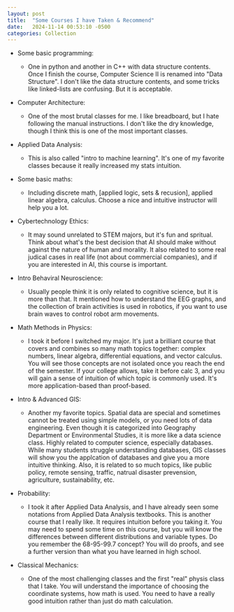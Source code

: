 ```yaml
---
layout: post
title:  "Some Courses I have Taken & Recommend"
date:   2024-11-14 00:53:10 -0500
categories: Collection
---
```


- Some basic programming: 
    - One in python and another in C++ with data structure contents. Once I finish the course, Computer Science II is renamed into "Data Structure". I don't like the data structure contents, and some tricks like linked-lists are confusing. But it is acceptable.

- Computer Architecture: 
    - One of the most brutal classes for me. I like breadboard, but I hate following the manual instructions. I don't like the dry knowledge, though I think this is one of the most important classes.

- Applied Data Analysis: 
    - This is also called "intro to machine learning". It's one of my favorite classes because it really increased my stats intuition.

- Some basic maths: 
    - Including discrete math, [applied logic, sets & recusion], applied linear algebra, calculus. Choose a nice and intuitive instructor will help you a lot.

- Cybertechnology Ethics: 
    - It may sound unrelated to STEM majors, but it's fun and spritual. Think about what's the best decision that AI should make without against the nature of human and morality. It also related to some real judical cases in real life (not about commercial companies), and if you are interested in AI, this course is important.

- Intro Behaviral Neuroscience: 
    - Usually people think it is only related to cognitive science, but it is more than that. It mentioned how to understand the EEG graphs, and the collection of brain activities is used in robotics, if you want to use brain waves to control robot arm movements.

- Math Methods in Physics: 
    - I took it before I switched my major. It's just a brilliant course that covers and combines so many math topics together: complex numbers, linear algebra, differential equations, and vector calculus. You will see those concepts are not isolated once you reach the end of the semester. If your college allows, take it before calc 3, and you will gain a sense of intuition of which topic is commonly used. It's more application-based than proof-based.

- Intro & Advanced GIS: 
    - Another my favorite topics. Spatial data are special and sometimes cannot be treated using simple models, or you need lots of data engineering. Even though it is categorized into Geography Department or Environmental Studies, it is more like a data science class. Highly related to computer science, especially databases. While many students struggle understanding databases, GIS classes will show you the applcation of databases and give you a more intuitive thinking. Also, it is related to so much topics, like public policy, remote sensing, traffic, natrual disaster prevension, agriculture, sustainability, etc. 

- Probability: 
    - I took it after Applied Data Analysis, and I have already seen some notations from Applied Data Analysis textbooks. This is another course that I really like. It requires intuition before you taking it. You may need to spend some time on this course, but you will know the differences between different distributions and variable types. Do you remember the 68-95-99.7 concept? You will do proofs, and see a further version than what you have learned in high school.

- Classical Mechanics: 
    - One of the most challenging classes and the first "real" physis class that I take. You will understand the importance of choosing the coordinate systems, how math is used. You need to have a really good intuition rather than just do math calculation.

